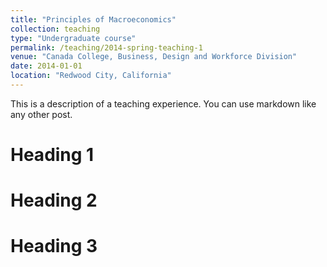 ```yaml
---
title: "Principles of Macroeconomics"
collection: teaching
type: "Undergraduate course"
permalink: /teaching/2014-spring-teaching-1
venue: "Canada College, Business, Design and Workforce Division"
date: 2014-01-01
location: "Redwood City, California"
---
```


This is a description of a teaching experience. You can use markdown like any other post.

Heading 1
======

Heading 2
======

Heading 3
======
